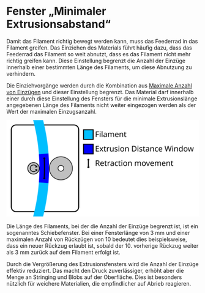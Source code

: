 Fenster „Minimaler Extrusionsabstand“
====
Damit das Filament richtig bewegt werden kann, muss das Feederrad in das Filament greifen. Das Einziehen des Materials führt häufig dazu, dass das Feederrad das Filament so weit abnutzt, dass es das Filament nicht mehr richtig greifen kann. Diese Einstellung begrenzt die Anzahl der Einzüge innerhalb einer bestimmten Länge des Filaments, um diese Abnutzung zu verhindern.

Die Einziehvorgänge werden durch die Kombination aus [Maximale Anzahl von Einzügen](retraction_count_max.md) und dieser Einstellung begrenzt. Das Material darf innerhalb einer durch diese Einstellung des Fensters für die minimale Extrusionslänge angegebenen Länge des Filaments nicht weiter eingezogen werden als der Wert der maximalen Einzugsanzahl.

![Eine bestimmte Länge des Filaments, bei der die Anzahl der Einzüge begrenzt ist](../images/retraction_count_max.svg)

Die Länge des Filaments, bei der die Anzahl der Einzüge begrenzt ist, ist ein sogenanntes Schiebefenster. Bei einer Fensterlänge von 3 mm und einer maximalen Anzahl von Rückzügen von 10 bedeutet dies beispielsweise, dass ein neuer Rückzug erlaubt ist, sobald der 10. vorherige Rückzug weiter als 3 mm zurück auf dem Filament erfolgt ist.

Durch die Vergrößerung des Extrusionsfensters wird die Anzahl der Einzüge effektiv reduziert. Das macht den Druck zuverlässiger, erhöht aber die Menge an Stringing und Blobs auf der Oberfläche. Dies ist besonders nützlich für weichere Materialien, die empfindlicher auf Abrieb reagieren.